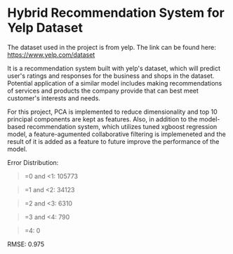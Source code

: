 # Hybrid Recommendation System for Yelp Dataset
The dataset used in the project is from yelp. The link can be found here: https://www.yelp.com/dataset

It is a recommendation system built with yelp's dataset, which will predict user's ratings and responses for the business and shops in the dataset. Potential application of a similar model includes making recommendations of services and products the company provide that can best meet customer's interests and needs.

For this project, PCA is implemented to reduce dimensionality and top 10 principal components are kept as features. Also, in addition to the model-based recommendation system, which utilizes tuned xgboost regression model, a feature-agumented collaborative filtering is implemeneted and the result of it is added as a feature to future improve the performance of the model.

Error Distribution:

>=0 and <1: 105773

>=1 and <2: 34123

>=2 and <3: 6310

>=3 and <4: 790

>=4: 0

RMSE: 0.975

